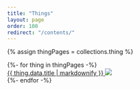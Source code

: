 ```yaml
---
title: "Things"
layout: page
order: 100
redirect: "/contents/"
---
```


{% assign thingPages = collections.thing %}

<div class="pdf-thing-grid is-print-only">{%- for thing in thingPages -%}<div class="pdf-thing-grid__item">
<a href="#things-{{ thing.fileSlug }}">
<span class="pdf-thing-grid__item__title">{{ thing.data.title | markdownify }}</span>
<img class="pdf-thing-grid__item__thumbnail" src="_assets/images/figures/things/{{ thing.fileSlug }}.jpg" />
</a>
</div>{%- endfor -%}</div>